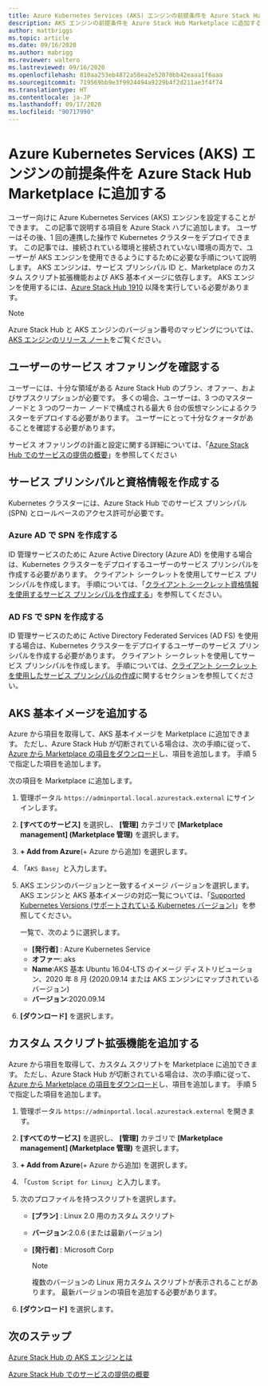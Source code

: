 ```yaml
---
title: Azure Kubernetes Services (AKS) エンジンの前提条件を Azure Stack Hub Marketplace に追加する
description: AKS エンジンの前提条件を Azure Stack Hub Marketplace に追加する方法について説明します。
author: mattbriggs
ms.topic: article
ms.date: 09/16/2020
ms.author: mabrigg
ms.reviewer: waltero
ms.lastreviewed: 09/16/2020
ms.openlocfilehash: 810aa253eb4872a58ea2e52070bb42eaaa1f6aaa
ms.sourcegitcommit: 719569bb9e3f9924494a9229b4f2d211ae3f4f74
ms.translationtype: HT
ms.contentlocale: ja-JP
ms.lasthandoff: 09/17/2020
ms.locfileid: "90717990"
---
```

# <a name="add-the-azure-kubernetes-services-aks-engine-prerequisites-to-the-azure-stack-hub-marketplace"></a>Azure Kubernetes Services (AKS) エンジンの前提条件を Azure Stack Hub Marketplace に追加する

ユーザー向けに Azure Kubernetes Services (AKS) エンジンを設定することができます。 この記事で説明する項目を Azure Stack ハブに追加します。 ユーザーはその後、1 回の連携した操作で Kubernetes クラスターをデプロイできます。 この記事では、接続されている環境と接続されていない環境の両方で、ユーザーが AKS エンジンを使用できるようにするために必要な手順について説明します。 AKS エンジンは、サービス プリンシパル ID と、Marketplace のカスタム スクリプト拡張機能および AKS 基本イメージに依存します。 AKS エンジンを使用するには、[Azure Stack Hub 1910](release-notes.md?view=azs-1910&preserve-view=true) 以降を実行している必要があります。

> [!NOTE]  
> Azure Stack Hub と AKS エンジンのバージョン番号のマッピングについては、[AKS エンジンのリリース ノート](/azure-stack/user/kubernetes-aks-engine-release-notes#aks-engine-and-azure-stack-version-mapping)をご覧ください。

## <a name="check-your-users-service-offering"></a>ユーザーのサービス オファリングを確認する

ユーザーには、十分な領域がある Azure Stack Hub のプラン、オファー、およびサブスクリプションが必要です。 多くの場合、ユーザーは、3 つのマスター ノードと 3 つのワーカー ノードで構成される最大 6 台の仮想マシンによるクラスターをデプロイする必要があります。 ユーザーにとって十分なクォータがあることを確認する必要があります。

サービス オファリングの計画と設定に関する詳細については、「[Azure Stack Hub でのサービスの提供の概要](service-plan-offer-subscription-overview.md)」を参照してください

## <a name="create-a-service-principal-and-credentials"></a>サービス プリンシパルと資格情報を作成する

Kubernetes クラスターには、Azure Stack Hub でのサービス プリンシパル (SPN) とロールベースのアクセス許可が必要です。

### <a name="create-an-spn-in-azure-ad"></a>Azure AD で SPN を作成する

ID 管理サービスのために Azure Active Directory (Azure AD) を使用する場合は、Kubernetes クラスターをデプロイするユーザーのサービス プリンシパルを作成する必要があります。 クライアント シークレットを使用してサービス プリンシパルを作成します。 手順については、「[クライアント シークレット資格情報を使用するサービス プリンシパルを作成する](azure-stack-create-service-principals.md#create-a-service-principal-that-uses-a-client-secret-credential)」を参照してください。

### <a name="create-an-spn-in-ad-fs"></a>AD FS で SPN を作成する

ID 管理サービスのために Active Directory Federated Services (AD FS) を使用する場合は、Kubernetes クラスターをデプロイするユーザーのサービス プリンシパルを作成する必要があります。 クライアント シークレットを使用してサービス プリンシパルを作成します。 手順については、[クライアント シークレットを使用したサービス プリンシパルの作成](azure-stack-create-service-principals.md#create-a-service-principal-that-uses-client-secret-credentials)に関するセクションを参照してください。

## <a name="add-the-aks-base-image"></a>AKS 基本イメージを追加する

Azure から項目を取得して、AKS 基本イメージを Marketplace に追加できます。 ただし、Azure Stack Hub が切断されている場合は、次の手順に従って、[Azure から Marketplace の項目をダウンロード](azure-stack-download-azure-marketplace-item.md?pivots=state-disconnected)し、項目を追加します。 手順 5 で指定した項目を追加します。

次の項目を Marketplace に追加します。

1. 管理ポータル `https://adminportal.local.azurestack.external` にサインインします。

1. **[すべてのサービス]** を選択し、 **[管理]** カテゴリで **[Marketplace management] (Marketplace 管理)** を選択します。

1. **+ Add from Azure**(+ Azure から追加) を選択します。

1. 「`AKS Base`」と入力します。

1. AKS エンジンのバージョンと一致するイメージ バージョンを選択します。 AKS エンジンと AKS 基本イメージの対応一覧については、「[Supported Kubernetes Versions (サポートされている Kubernetes バージョン)](https://github.com/Azure/aks-engine/blob/master/docs/topics/azure-stack.md#supported-aks-engine-versions)」を参照してください。 

    一覧で、次のように選択します。
    - **[発行者]** : Azure Kubernetes Service
    - **オファー**: aks
    - **Name**:AKS 基本 Ubuntu 16.04-LTS のイメージ ディストリビューション、2020 年 8 月 (2020.09.14 または AKS エンジンにマップされているバージョン)
    - **バージョン**:2020.09.14

1. **[ダウンロード]** を選択します。

## <a name="add-a-custom-script-extension"></a>カスタム スクリプト拡張機能を追加する

Azure から項目を取得して、カスタム スクリプトを Marketplace に追加できます。 ただし、Azure Stack Hub が切断されている場合は、次の手順に従って、[Azure から Marketplace の項目をダウンロード](azure-stack-download-azure-marketplace-item.md?pivots=state-disconnected)し、項目を追加します。  手順 5 で指定した項目を追加します。

1. 管理ポータル `https://adminportal.local.azurestack.external` を開きます。

1. **[すべてのサービス]** を選択し、 **[管理]** カテゴリで **[Marketplace management] (Marketplace 管理)** を選択します。

1. **+ Add from Azure**(+ Azure から追加) を選択します。

1. 「`Custom Script for Linux`」と入力します。

1. 次のプロファイルを持つスクリプトを選択します。
   - **[プラン]** : Linux 2.0 用のカスタム スクリプト
   - **バージョン**:2.0.6 (または最新バージョン)
   - **[発行者]** : Microsoft Corp

     > [!Note]  
     > 複数のバージョンの Linux 用カスタム スクリプトが表示されることがあります。 最新バージョンの項目を追加する必要があります。

1. **[ダウンロード]** を選択します。

## <a name="next-steps"></a>次のステップ

[Azure Stack Hub の AKS エンジンとは](../user/azure-stack-kubernetes-aks-engine-overview.md)

[Azure Stack Hub でのサービスの提供の概要](service-plan-offer-subscription-overview.md)
